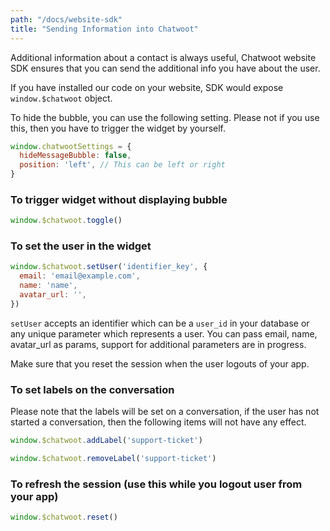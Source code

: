```yaml
---
path: "/docs/website-sdk"
title: "Sending Information into Chatwoot"
---
```



Additional information about a contact is always useful, Chatwoot website SDK ensures that you can send the additional info you have about the user.

If you have installed our code on your website, SDK would expose `window.$chatwoot` object.

To hide the bubble, you can use the following setting. Please not if you use this, then you have to trigger the widget by yourself.

```js
window.chatwootSettings = {
  hideMessageBubble: false,
  position: 'left', // This can be left or right
}
```

### To trigger widget without displaying bubble

```js
window.$chatwoot.toggle()
```

### To set the user in the widget

```js
window.$chatwoot.setUser('identifier_key', {
  email: 'email@example.com',
  name: 'name',
  avatar_url: '',
})
```

`setUser` accepts an identifier which can be a `user_id` in your database or any unique parameter which represents a user. You can pass email, name, avatar_url as params, support for additional parameters are in progress.

Make sure that you reset the session when the user logouts of your app.

### To set labels on the conversation

Please note that the labels will be set on a conversation, if the user has not started a conversation, then the following items will not have any effect.

```js
window.$chatwoot.addLabel('support-ticket')

window.$chatwoot.removeLabel('support-ticket')
```

### To refresh the session (use this while you logout user from your app)

```js
window.$chatwoot.reset()
```
